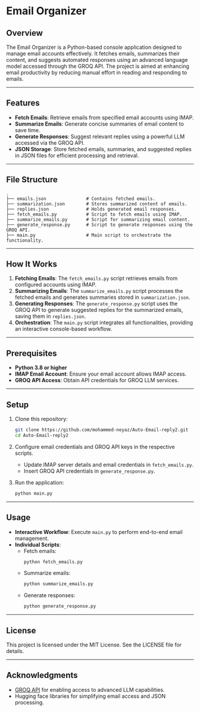 # Email Organizer

## Overview
The Email Organizer is a Python-based console application designed to manage email accounts effectively. It fetches emails, summarizes their content, and suggests automated responses using an advanced language model accessed through the GROQ API. The project is aimed at enhancing email productivity by reducing manual effort in reading and responding to emails.

---

## Features

- **Fetch Emails**: Retrieve emails from specified email accounts using IMAP.
- **Summarize Emails**: Generate concise summaries of email content to save time.
- **Generate Responses**: Suggest relevant replies using a powerful LLM accessed via the GROQ API.
- **JSON Storage**: Store fetched emails, summaries, and suggested replies in JSON files for efficient processing and retrieval.

---

## File Structure

```
.
├── emails.json               # Contains fetched emails.
├── summarization.json        # Stores summarized content of emails.
├── replies.json              # Holds generated email responses.
├── fetch_emails.py           # Script to fetch emails using IMAP.
├── summarize_emails.py       # Script for summarizing email content.
├── generate_response.py      # Script to generate responses using the GROQ API.
├── main.py                   # Main script to orchestrate the functionality.
```

---

## How It Works

1. **Fetching Emails**: The `fetch_emails.py` script retrieves emails from configured accounts using IMAP.
2. **Summarizing Emails**: The `summarize_emails.py` script processes the fetched emails and generates summaries stored in `summarization.json`.
3. **Generating Responses**: The `generate_response.py` script uses the GROQ API to generate suggested replies for the summarized emails, saving them in `replies.json`.
4. **Orchestration**: The `main.py` script integrates all functionalities, providing an interactive console-based workflow.

---

## Prerequisites

- **Python 3.8 or higher**
- **IMAP Email Account**: Ensure your email account allows IMAP access.
- **GROQ API Access**: Obtain API credentials for GROQ LLM services.

---

## Setup

1. Clone this repository:

   ```bash
   git clone https://github.com/mohammed-neyaz/Auto-Email-reply2.git
   cd Auto-Email-reply2
   ```

2. Configure email credentials and GROQ API keys in the respective scripts.

   - Update IMAP server details and email credentials in `fetch_emails.py`.
   - Insert GROQ API credentials in `generate_response.py`.

3. Run the application:

   ```bash
   python main.py
   ```

---

## Usage

- **Interactive Workflow**: Execute `main.py` to perform end-to-end email management.
- **Individual Scripts**:
  - Fetch emails:
    ```bash
    python fetch_emails.py
    ```
  - Summarize emails:
    ```bash
    python summarize_emails.py
    ```
  - Generate responses:
    ```bash
    python generate_response.py
    ```
    
---

## License
This project is licensed under the MIT License. See the LICENSE file for details.

---

## Acknowledgments

- [GROQ API](https://www.groq.com/) for enabling access to advanced LLM capabilities.
- Hugging face libraries for simplifying email access and JSON processing.
